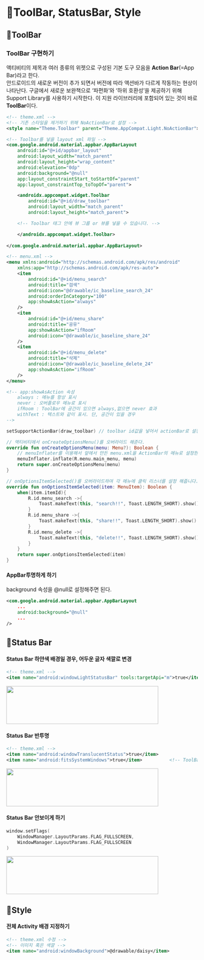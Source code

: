 # 🎨ToolBar, StatusBar, Style

## 🥇ToolBar

### ToolBar 구현하기 
액티비티의 제목과 여러 종류의 위젯으로 구성된 기본 도구 모음을 **Action Bar**(=App Bar)라고 한다.  
안드로이드의 새로운 버전이 추가 되면서 버전에 따라 액션바가 다르게 작동하는 현상이 나타난다. 
구글에서 새로운 보완책으로 ‘파편화’와 ‘하위 호환성’을 제공하기 위해 Support Library를 사용하기 시작한다.
이 지원 라이브러리에 포함되어 있는 것이 바로 **ToolBar**이다. 

```xml
<!-- theme.xml -->
<!-- 기존 스타일을 제거하기 위해 NoActionBar로 설정 -->
<style name="Theme.Toolbar" parent="Theme.AppCompat.Light.NoActionBar">
```
```xml
<!-- Toolbar를 넣을 layout xml 파일 -->
<com.google.android.material.appbar.AppBarLayout  
	android:id="@+id/appbar_layout"  
	android:layout_width="match_parent"  
	android:layout_height="wrap_content"  
	android:elevation="0dp"  
	android:background="@null"  
	app:layout_constraintStart_toStartOf="parent"  
	app:layout_constraintTop_toTopOf="parent">  

	<androidx.appcompat.widget.Toolbar  
		android:id="@+id/draw_toolbar"  
		android:layout_width="match_parent"  
		android:layout_height="match_parent">  

	<!-- Toolbar 태그 안에 뷰 그룹 or 뷰를 넣을 수 있습니다. -->

	</androidx.appcompat.widget.Toolbar>  
  
</com.google.android.material.appbar.AppBarLayout>
```
```xml
<!-- menu.xml -->
<menu xmlns:android="http://schemas.android.com/apk/res/android"  
	xmlns:app="http://schemas.android.com/apk/res-auto">  
	<item  
		android:id="@+id/menu_search"  
		android:title="검색"  
		android:icon="@drawable/ic_baseline_search_24"  
		android:orderInCategory="100"  
		app:showAsAction="always"                   
	/>  
	<item  
		android:id="@+id/menu_share"  
		android:title="공유"  
		app:showAsAction="ifRoom"  
		android:icon="@drawable/ic_baseline_share_24"  
	/>  
	<item  
		android:id="@+id/menu_delete"  
		android:title="삭제"  
		android:icon="@drawable/ic_baseline_delete_24"  
		app:showAsAction="ifRoom"   
	/>  
</menu>

<!-- app:showAsAction 속성
	always : 메뉴를 항상 표시
	never : 오버플로우 메뉴로 표시
	ifRoom : ToolBar에 공간이 있으면 always,없으면 never 효과
	withText : 텍스트와 같이 표시. 단, 공간이 있을 경우
-->
```
 
```kotlin
setSupportActionBar(draw_toolbar) // toolbar id값을 넣어서 actionBar로 설정한다.
```

```kotlin
// 액티비티에서 onCreateOptionsMenu()를 오버라이드 해준다.
override fun onCreateOptionsMenu(menu: Menu?): Boolean {  
	// menuInflater를 이용해서 앞에서 만든 menu.xml을 ActionBar의 메뉴로 설정한다.
	menuInflater.inflate(R.menu.main_menu, menu)  
	return super.onCreateOptionsMenu(menu)  
}  
```

```kotlin
// onOptionsItemSelected()를 오버라이드하여 각 메뉴에 클릭 리스너를 설정 해줍니다.
override fun onOptionsItemSelected(item: MenuItem): Boolean {  
	when(item.itemId){  
		R.id.menu_search ->{  
			Toast.makeText(this, "search!!", Toast.LENGTH_SHORT).show()  
		}  
		R.id.menu_share ->{  
			Toast.makeText(this, "share!!", Toast.LENGTH_SHORT).show()  
		}  
		R.id.menu_delete ->{  
			Toast.makeText(this, "delete!!", Toast.LENGTH_SHORT).show()  
		} 
	}  
	return super.onOptionsItemSelected(item)  
}
```

#### AppBar투명하게 하기
background 속성을 @null로 설정해주면 된다.
```xml
<com.google.android.material.appbar.AppBarLayout  
	...
	android:background="@null"  
	...
/>
```

## 🥈Status Bar

#### Status Bar 하얀색 배경일 경우, 어두운 글자 색깔로 변경
```xml
<!-- theme.xml -->
<item name="android:windowLightStatusBar" tools:targetApi="m">true</item>
```
<img src="https://user-images.githubusercontent.com/47289479/102898638-25414e80-44ad-11eb-9ef5-a7b683a82564.JPG" width=400 height=100>

#### Status Bar 반투명
```xml
<!-- theme.xml -->
<item name="android:windowTranslucentStatus">true</item>
<item name="android:fitsSystemWindows">true</item> 			<!-- ToolBar와 StatusBar가 겹치지 않음 -->
``` 
<img src="https://user-images.githubusercontent.com/47289479/102898766-51f56600-44ad-11eb-802e-19da525201c8.JPG" width=400 height=100>

#### Status Bar 안보이게 하기
```kotlin
window.setFlags(  
	WindowManager.LayoutParams.FLAG_FULLSCREEN,  
	WindowManager.LayoutParams.FLAG_FULLSCREEN
)
``` 
<img src="https://user-images.githubusercontent.com/47289479/102898766-51f56600-44ad-11eb-802e-19da525201c8.JPG" width=400 height=100>


## 🥉Style

#### 전체 Activity 배경 지정하기
```xml
<!-- theme.xml 수정 -->
<!-- 이미지 혹은 색깔 -->
<item name="android:windowBackground">@drawable/daisy</item>
```